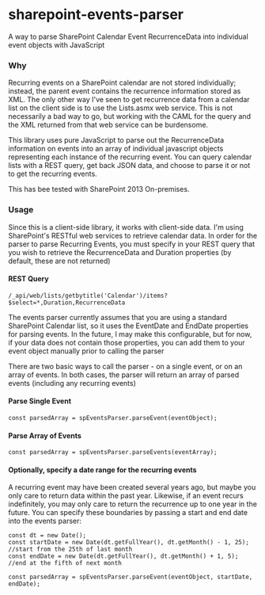 # sharepoint-events-parser
A way to parse SharePoint Calendar Event RecurrenceData into individual event objects with JavaScript

### Why

Recurring events on a SharePoint calendar are not stored individually; instead, the parent event contains the recurrence information stored as XML. The only other way I've seen to get recurrence data from a calendar list on the client side is to use the Lists.asmx web service. This is not necessarily a bad way to go, but working with the CAML for the query and the XML returned from that web service can be burdensome.

This library uses pure JavaScript to parse out the RecurrenceData information on events into an array of individual javascript objects representing each instance of the recurring event. You can query calendar lists with a REST query, get back JSON data, and choose to parse it or not to get the recurring events.

This has bee tested with SharePoint 2013 On-premises.

### Usage

Since this is a client-side library, it works with client-side data. I'm using SharePoint's RESTful web services to retrieve calendar data. In order for the parser to parse Recurring Events, you must specify in your REST query that you wish to retrieve the RecurrenceData and Duration properties (by default, these are not returned)

#### REST Query
```
/_api/web/lists/getbytitle('Calendar')/items?$select=*,Duration,RecurrenceData
```

The events parser currently assumes that you are using a standard SharePoint Calendar list, so it uses the EventDate and EndDate properties for parsing events. In the future, I may make this configurable, but for now, if your data does not contain those properties, you can add them to your event object manually prior to calling the parser

There are two basic ways to call the parser - on a single event, or on an array of events. In both cases, the parser will return an array of parsed events (including any recurring events)

#### Parse Single Event

```
const parsedArray = spEventsParser.parseEvent(eventObject);
```

#### Parse Array of Events

```
const parsedArray = spEventsParser.parseEvents(eventArray);
```

#### Optionally, specify a date range for the recurring events

A recurring event may have been created several years ago, but maybe you only care to return data within the past year. Likewise, if an event recurs indefinitely, you may only care to return the recurrence up to one year in the future. You can specify these boundaries by passing a start and end date into the events parser:

```
const dt = new Date();
const startDate = new Date(dt.getFullYear(), dt.getMonth() - 1, 25); //start from the 25th of last month
const endDate = new Date(dt.getFullYear(), dt.getMonth() + 1, 5); //end at the fifth of next month
 
const parsedArray = spEventsParser.parseEvent(eventObject, startDate, endDate);
```